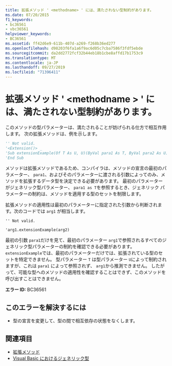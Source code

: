 ```yaml
---
title: 拡張メソッド ' <methodname> ' には、満たされない型制約があります。
ms.date: 07/20/2015
f1_keywords:
- bc36561
- vbc36561
helpviewer_keywords:
- BC36561
ms.assetid: ff42d6e9-611b-407d-a269-f268b36ed277
ms.openlocfilehash: d98203f6fa1a6f9ac6d05c7cba7586f3fdf5ebde
ms.sourcegitcommit: da2dd2772fcf32b44eb18b1cbe8affd17b1753c9
ms.translationtype: MT
ms.contentlocale: ja-JP
ms.lasthandoff: 09/27/2019
ms.locfileid: "71396411"
---
```

# <a name="extension-method-methodname-has-type-constraints-that-can-never-be-satisfied"></a>拡張メソッド ' \<methodname > ' には、満たされない型制約があります。
このメソッドの型パラメーターは、満たされることが妨げられる仕方で相互作用します。 次の拡張メソッドは、例を示します。  
  
```vb  
'' Not valid.  
'<Extension()> _  
'Sub extensionExample(Of T As U, U)(ByVal para1 As T, ByVal para2 As U)  
'End Sub  
```  
  
 メソッドは拡張メソッドであるため、コンパイラは、メソッドの宣言の最初のパラメーター、 `para1`、およびそのパラメーターに渡される引数によってのみ、メソッドを拡張するデータ型を決定できる必要があります。 最初のパラメーターがジェネリック型パラメーター、 `para1 as T`を参照するとき、ジェネリック パラメーターの制約は、メソッドを適用する型のセットを制限します。  
  
 拡張メソッドの適用性は最初のパラメーターに指定された引数から判断されます。次のコードでは `arg1` が相当します。  
  
 `'' Not valid.`  
  
 `'arg1.extensionExample(arg2)`  
  
 最初の引数 `para1`だけを見て、最初のパラメーター `arg1`で参照されるすべてのジェネリック型パラメーターの制約を確認できる必要があります。 `extensionExample`では、最初のパラメーターだけでは、拡張されている型のセットを特定できません。 型パラメーター `T` は型パラメーター `U`によって制約されますが、これは `para1` によって参照されず、 `arg1`から推測できません。 したがって、可能な型へのメソッドの適用性を確認することはできず、このメソッドを呼び出すことはできません。  
  
 **エラー ID:** BC36561  
  
## <a name="to-correct-this-error"></a>このエラーを解決するには  
  
- 型の宣言を変更して、型の間で相互依存の状態をなくします。  
  
## <a name="see-also"></a>関連項目

- [拡張メソッド](../../visual-basic/programming-guide/language-features/procedures/extension-methods.md)
- [Visual Basic におけるジェネリック型](../../visual-basic/programming-guide/language-features/data-types/generic-types.md)
